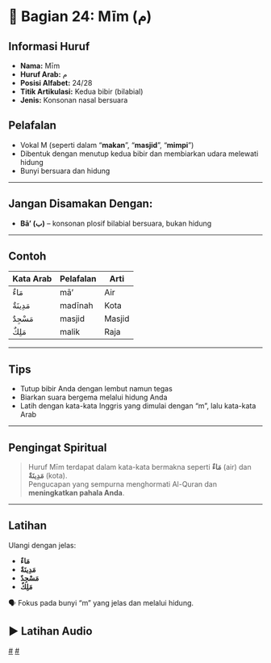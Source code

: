 # 📘 Bagian 24: Mīm (م)

## Informasi Huruf

- **Nama:** Mīm
- **Huruf Arab:** م
- **Posisi Alfabet:** 24/28
- **Titik Artikulasi:** Kedua bibir (bilabial)
- **Jenis:** Konsonan nasal bersuara

## Pelafalan

- Vokal M (seperti dalam “**makan**”, “**masjid**”, “**mimpi**”)
- Dibentuk dengan menutup kedua bibir dan membiarkan udara melewati hidung
- Bunyi bersuara dan hidung

---

## Jangan Disamakan Dengan:

- **Bā’ (ب)** – konsonan plosif bilabial bersuara, bukan hidung

---

## Contoh

| Kata Arab | Pelafalan | Arti   |
| --------- | --------- | ------ |
| مَاءٌ     | mā’       | Air    |
| مَدِينَةٌ | madīnah   | Kota   |
| مَسْجِدٌ  | masjid    | Masjid |
| مَلِكٌ    | malik     | Raja   |

---

## Tips

- Tutup bibir Anda dengan lembut namun tegas
- Biarkan suara bergema melalui hidung Anda
- Latih dengan kata-kata Inggris yang dimulai dengan “m”, lalu kata-kata Arab

---

## Pengingat Spiritual

> Huruf Mīm terdapat dalam kata-kata bermakna seperti **مَاءٌ** (air) dan **مَدِينَةٌ** (kota).  
> Pengucapan yang sempurna menghormati Al-Quran dan **meningkatkan pahala Anda**.

---

## Latihan

Ulangi dengan jelas:

- **مَاءٌ**
- **مَدِينَةٌ**
- **مَسْجِدٌ**
- **مَلِكٌ**

🗣 Fokus pada bunyi “m” yang jelas dan melalui hidung.

## ▶️ Latihan Audio

[#](assets/audios/arabic/man/24.mp3) [#](assets/audios/arabic/woman/24.mp3)
